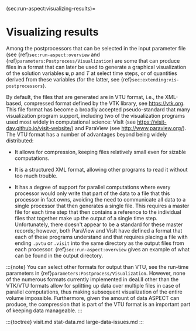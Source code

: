 (sec:run-aspect:visualizing-results)=
# Visualizing results

Among the postprocessors that can be selected in the input parameter file (see
{ref}`sec:run-aspect:overview` and {ref}`parameters:Postprocess/Visualization`) are
some that can produce files in a format that can later be used to generate a
graphical visualization of the solution variables $\mathbf u, p$ and $T$ at
select time steps, or of quantities derived from these variables (for the
latter, see {ref}`sec:extending:vis-postprocessors`).

By default, the files that are generated are in VTU format, i.e., the
XML-based, compressed format defined by the VTK library, see
<https://vtk.org>. This file format has become a broadly
accepted pseudo-standard that many visualization program support, including
two of the visualization programs used most widely in computational science:
VisIt (see <https://visit-dav.github.io/visit-website/>) and ParaView (see
<http://www.paraview.org/>). The VTU format has a number of advantages beyond
being widely distributed:

-   It allows for compression, keeping files relatively small even for sizable
    computations.

-   It is a structured XML format, allowing other programs to read it without
    too much trouble.

-   It has a degree of support for parallel computations where every processor
    would only write that part of the data to a file that this processor in
    fact owns, avoiding the need to communicate all data to a single processor
    that then generates a single file. This requires a master file for each
    time step that then contains a reference to the individual files that
    together make up the output of a single time step. Unfortunately, there
    doesn't appear to be a standard for these master records; however,
    both ParaView and VisIt have defined a format that each of these programs
    understand and that requires placing a file with ending `.pvtu` or
    `.visit` into the same directory as the output files from each processor.
    {ref}`sec:run-aspect:overview` gives an example of what can be found in the output
    directory.

:::{note}
You can select other formats for output than VTU, see the run-time parameters in {ref}`parameters:Postprocess/Visualization`. However, none of the numerous formats currently implemented in deal.II other than
the VTK/VTU formats allow for splitting up data over multiple files in case of parallel computations, thus making subsequent visualization of the entire volume impossible. Furthermore, given
the amount of data ASPECT can produce, the compression that is part of the VTU format is
an important part of keeping data manageable.
:::

:::{toctree}
visit.md
stat-data.md
large-data-issues.md
:::
